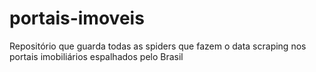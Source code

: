 # portais-imoveis
Repositório que guarda todas as spiders que fazem o data scraping nos portais imobiliários espalhados pelo Brasil
